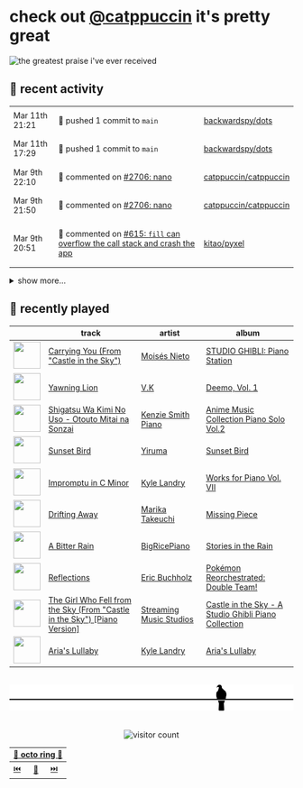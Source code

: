 # check out [@catppuccin](https://github.com/catppuccin) it's pretty great

![the greatest praise i've ever received](https://github.com/user-attachments/assets/ad888e4f-7a22-4eac-85a7-744eacd8eb46)

## 📅 recent activity

<!-- SCRIPT:REPLACE:GITHUB -->
<table>
<tbody>
<tr>
<td><span title='2025-03-11T21:21:01+00:00'>Mar 11th 21:21</span></td>
<td>

🚢 pushed 1 commit to `main`

</td>
<td>

[backwardspy/dots](https://github.com/backwardspy/dots)

</td>
</tr>
<tr>
<td><span title='2025-03-11T17:29:55+00:00'>Mar 11th 17:29</span></td>
<td>

🚢 pushed 1 commit to `main`

</td>
<td>

[backwardspy/dots](https://github.com/backwardspy/dots)

</td>
</tr>
<tr>
<td><span title='2025-03-09T22:10:51+00:00'>Mar 9th 22:10</span></td>
<td>

💬 commented on [#2706: nano](https://github.com/catppuccin/catppuccin/issues/2706)

</td>
<td>

[catppuccin/catppuccin](https://github.com/catppuccin/catppuccin)

</td>
</tr>
<tr>
<td><span title='2025-03-09T21:50:44+00:00'>Mar 9th 21:50</span></td>
<td>

💬 commented on [#2706: nano](https://github.com/catppuccin/catppuccin/issues/2706)

</td>
<td>

[catppuccin/catppuccin](https://github.com/catppuccin/catppuccin)

</td>
</tr>
<tr>
<td><span title='2025-03-09T20:51:07+00:00'>Mar 9th 20:51</span></td>
<td>

💬 commented on [#615: `fill` can overflow the call stack and crash the app](https://github.com/kitao/pyxel/issues/615)

</td>
<td>

[kitao/pyxel](https://github.com/kitao/pyxel)

</td>
</tr>
</tbody>
</table>

<details>
<summary>show more...</summary>
<table>
<tbody>
<tr>
<td><span title='2025-03-09T20:51:06+00:00'>Mar 9th 20:51</span></td>
<td>

✅ closed [#615: `fill` can overflow the call stack and crash the app](https://github.com/kitao/pyxel/issues/615)

</td>
<td>

[kitao/pyxel](https://github.com/kitao/pyxel)

</td>
</tr>
<tr>
<td><span title='2025-03-09T17:55:37+00:00'>Mar 9th 17:55</span></td>
<td>

💬 commented on [#483: Confusing highlighted selection](https://github.com/catppuccin/vscode/issues/483)

</td>
<td>

[catppuccin/vscode](https://github.com/catppuccin/vscode)

</td>
</tr>
<tr>
<td><span title='2025-03-09T17:55:37+00:00'>Mar 9th 17:55</span></td>
<td>

✅ closed [#483: Confusing highlighted selection](https://github.com/catppuccin/vscode/issues/483)

</td>
<td>

[catppuccin/vscode](https://github.com/catppuccin/vscode)

</td>
</tr>
<tr>
<td><span title='2025-03-06T21:47:45+00:00'>Mar 6th 21:47</span></td>
<td>

💬 commented on [#614: fix: stack overflow in `fill`](https://github.com/kitao/pyxel/pull/614)

</td>
<td>

[kitao/pyxel](https://github.com/kitao/pyxel)

</td>
</tr>
<tr>
<td><span title='2025-03-06T21:47:06+00:00'>Mar 6th 21:47</span></td>
<td>

📢 opened [#615: `fill` can overflow the call stack and crash the app](https://github.com/kitao/pyxel/issues/615)

</td>
<td>

[kitao/pyxel](https://github.com/kitao/pyxel)

</td>
</tr>
<tr>
<td><span title='2025-03-06T21:46:25+00:00'>Mar 6th 21:46</span></td>
<td>

💬 commented on [#614: fix: stack overflow in `fill`](https://github.com/kitao/pyxel/pull/614)

</td>
<td>

[kitao/pyxel](https://github.com/kitao/pyxel)

</td>
</tr>
<tr>
<td><span title='2025-03-06T21:42:49+00:00'>Mar 6th 21:42</span></td>
<td>

🚀 opened [#614: Fix/fill stack overflow](https://github.com/kitao/pyxel/pull/614)

</td>
<td>

[kitao/pyxel](https://github.com/kitao/pyxel)

</td>
</tr>
<tr>
<td><span title='2025-03-06T21:42:00+00:00'>Mar 6th 21:42</span></td>
<td>

🚢 pushed 2 commits to `fix/fill-stack-overflow`

</td>
<td>

[backwardspy/pyxel](https://github.com/backwardspy/pyxel)

</td>
</tr>
<tr>
<td><span title='2025-03-06T21:40:03+00:00'>Mar 6th 21:40</span></td>
<td>

🚢 pushed 2 commits to `fix/fill-stack-overflow`

</td>
<td>

[backwardspy/pyxel](https://github.com/backwardspy/pyxel)

</td>
</tr>
<tr>
<td><span title='2025-03-06T21:36:01+00:00'>Mar 6th 21:36</span></td>
<td>

🚢 pushed 1 commit to `fix/fill-stack-overflow`

</td>
<td>

[backwardspy/pyxel](https://github.com/backwardspy/pyxel)

</td>
</tr>
<tr>
<td><span title='2025-03-04T22:48:17+00:00'>Mar 4th 22:48</span></td>
<td>

⭐ starred a repository

</td>
<td>

[GarrettGunnell/Acerola-Compute](https://github.com/GarrettGunnell/Acerola-Compute)

</td>
</tr>
<tr>
<td><span title='2025-03-03T22:43:49+00:00'>Mar 3rd 22:43</span></td>
<td>

🎉 closed [#107: feat: auto-sync upstream palettes](https://github.com/catppuccin/python/pull/107)

</td>
<td>

[catppuccin/python](https://github.com/catppuccin/python)

</td>
</tr>
<tr>
<td><span title='2025-03-03T22:43:50+00:00'>Mar 3rd 22:43</span></td>
<td>

🚢 pushed 1 commit to `main`

</td>
<td>

[catppuccin/python](https://github.com/catppuccin/python)

</td>
</tr>
<tr>
<td><span title='2025-03-03T22:43:45+00:00'>Mar 3rd 22:43</span></td>
<td>

🔍 reviewed [#107: feat: auto-sync upstream palettes](https://github.com/catppuccin/python/pull/107)

</td>
<td>

[catppuccin/python](https://github.com/catppuccin/python)

</td>
</tr>
<tr>
<td><span title='2025-03-03T22:41:23+00:00'>Mar 3rd 22:41</span></td>
<td>

🚢 pushed 1 commit to `main`

</td>
<td>

[catppuccin/python](https://github.com/catppuccin/python)

</td>
</tr>
<tr>
<td><span title='2025-03-03T22:36:41+00:00'>Mar 3rd 22:36</span></td>
<td>

🚢 pushed 1 commit to `main`

</td>
<td>

[catppuccin/python](https://github.com/catppuccin/python)

</td>
</tr>
</tbody>
</table>
</details>
<!-- SCRIPT:REPLACE:GITHUB -->

## 🎵 recently played

<!-- SCRIPT:REPLACE:SPOTIFY -->
| | track | artist | album |
| - | - | - | - |
| <img src="https://i.scdn.co/image/ab67616d00004851ec8530b8c213ddd920c820ec" width="48" height="48"> | [Carrying You (From "Castle in the Sky")](https://open.spotify.com/track/5WkEL0E96OhPozcHE6oRLp) | [Moisés Nieto](https://open.spotify.com/artist/6i5jeqNyrzyfDwIiAfNdyF) | [STUDIO GHIBLI: Piano Station](https://open.spotify.com/track/5WkEL0E96OhPozcHE6oRLp) |
| <img src="https://i.scdn.co/image/ab67616d00004851e0777b8af7f18cfb5a3dabd7" width="48" height="48"> | [Yawning Lion](https://open.spotify.com/track/1VSneENeKLiEgvWw9M1yUC) | [V.K](https://open.spotify.com/artist/32ReVmi3ZmYg9k5w0qsmFa) | [Deemo, Vol. 1](https://open.spotify.com/track/1VSneENeKLiEgvWw9M1yUC) |
| <img src="https://i.scdn.co/image/ab67616d000048514bb2479f2d0af303e70e3f6f" width="48" height="48"> | [Shigatsu Wa Kimi No Uso - Otouto Mitai na Sonzai](https://open.spotify.com/track/3z1CsfRRtj69DPWrNkOPGW) | [Kenzie Smith Piano](https://open.spotify.com/artist/3UX79kbvgAEhCSbA8HVv7W) | [Anime Music Collection Piano Solo Vol.2](https://open.spotify.com/track/3z1CsfRRtj69DPWrNkOPGW) |
| <img src="https://i.scdn.co/image/ab67616d000048513d06c7c46c4ea81795bb4b05" width="48" height="48"> | [Sunset Bird](https://open.spotify.com/track/1jcQ040aWKeiUGJ2IcnFtV) | [Yiruma](https://open.spotify.com/artist/0fauHpmSHwodVYIjTqOGHz) | [Sunset Bird](https://open.spotify.com/track/1jcQ040aWKeiUGJ2IcnFtV) |
| <img src="https://i.scdn.co/image/ab67616d00004851e18c7e0db4d32e99dd55a151" width="48" height="48"> | [Impromptu in C Minor](https://open.spotify.com/track/0vEc0pshev8qGPdVnSNeeu) | [Kyle Landry](https://open.spotify.com/artist/0HSGaSAaBPZJq4lisoWA59) | [Works for Piano Vol. VII](https://open.spotify.com/track/0vEc0pshev8qGPdVnSNeeu) |
| <img src="https://i.scdn.co/image/ab67616d00004851b704cf61049e63a0803c986d" width="48" height="48"> | [Drifting Away](https://open.spotify.com/track/7kIqDHQi0LgGXflnqf6Sy5) | [Marika Takeuchi](https://open.spotify.com/artist/0lsDi98XEKVkgN2kdZWBHT) | [Missing Piece](https://open.spotify.com/track/7kIqDHQi0LgGXflnqf6Sy5) |
| <img src="https://i.scdn.co/image/ab67616d00004851bd8cb50e589f3c472ccfc6af" width="48" height="48"> | [A Bitter Rain](https://open.spotify.com/track/5phqPWGuBctKI3eNxsJvaN) | [BigRicePiano](https://open.spotify.com/artist/6NZehyzoXBTOmvFzJyp6RV) | [Stories in the Rain](https://open.spotify.com/track/5phqPWGuBctKI3eNxsJvaN) |
| <img src="https://i.scdn.co/image/ab67616d0000485172a15f5ce99b6ba4aa68b9f8" width="48" height="48"> | [Reflections](https://open.spotify.com/track/42YZCoLFo2uzsMRM7tZG4h) | [Eric Buchholz](https://open.spotify.com/artist/4ZrCpw3hfGJyukG3aRRvPq) | [Pokémon Reorchestrated: Double Team!](https://open.spotify.com/track/42YZCoLFo2uzsMRM7tZG4h) |
| <img src="https://i.scdn.co/image/ab67616d000048515857e254fb1512d45936d10e" width="48" height="48"> | [The Girl Who Fell from the Sky (From "Castle in the Sky") [Piano Version]](https://open.spotify.com/track/4L3YQbfrgeAztXdS260YQk) | [Streaming Music Studios](https://open.spotify.com/artist/0Sh34YKKDol0XfSzsSY6ut) | [Castle in the Sky - A Studio Ghibli Piano Collection](https://open.spotify.com/track/4L3YQbfrgeAztXdS260YQk) |
| <img src="https://i.scdn.co/image/ab67616d00004851a1ba8b4fbd4e9adc530664bf" width="48" height="48"> | [Aria's Lullaby](https://open.spotify.com/track/44auZdsrhzFjsYok9sYLiK) | [Kyle Landry](https://open.spotify.com/artist/0HSGaSAaBPZJq4lisoWA59) | [Aria's Lullaby](https://open.spotify.com/track/44auZdsrhzFjsYok9sYLiK) |

<!-- SCRIPT:REPLACE:SPOTIFY -->

<br>

<div align="center">

<picture>
    <source media="(prefers-color-scheme: light)" srcset="assets/pigeon-light.svg">
    <source media="(prefers-color-scheme: dark)" srcset="assets/pigeon-dark.svg">
    <img alt="pigeon sitting on a wire" src="assets/pigeon-light.svg">
</picture>

<br>
<br>

![visitor count](https://profile-counter.glitch.me/backwardspy/count.svg)

<table>
    <thead>
        <th colspan="3"><a href="https://octo-ring.com">🐙 octo ring 🐙</a></th>
    </thead>
    <tbody>
        <td><a href="https://octo-ring.com/p/backwardspy/prev">⏮️</a></td>
        <td><a href="https://octo-ring.com/p/backwardspy/random">🔀</a></td>
        <td><a href="https://octo-ring.com/p/backwardspy/next">⏭️</a></td>
    </tbody>
</table>

</div>
